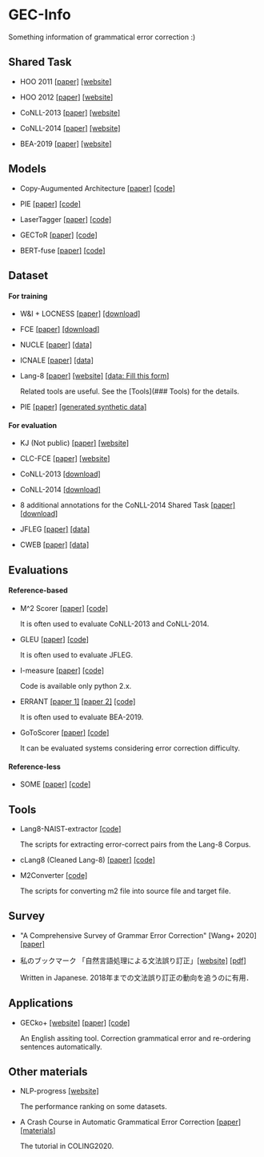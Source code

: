 # GEC-Info

Something information of grammatical error correction :)

## Shared Task

* HOO 2011 [[paper]](https://aclanthology.org/W11-2838/) [[website]](https://www.mq.edu.au/research/research-centres-groups-and-facilities/innovative-technologies/centres/centre-for-language-technology-clt/research/projects/hoo-helping-our-own/hoo-2011)

* HOO 2012 [[paper]](https://aclanthology.org/W12-2006.pdf) [[website]](https://www.mq.edu.au/research/research-centres-groups-and-facilities/innovative-technologies/centres/centre-for-language-technology-clt/research/projects/hoo-helping-our-own/hoo-2012-shared-task-on-preposition-and-determiner-error-correction)

* CoNLL-2013 [[paper]](https://aclanthology.org/W13-3601/) [[website]](https://www.comp.nus.edu.sg/~nlp/conll13st.html)

* CoNLL-2014 [[paper]](https://aclanthology.org/W14-1701/) [[website]](https://www.comp.nus.edu.sg/~nlp/conll14st.html)

* BEA-2019 [[paper]](https://aclanthology.org/W19-4406/) [[website]](https://www.cl.cam.ac.uk/research/nl/bea2019st/)

## Models

* Copy-Augumented Architecture [[paper]](https://aclanthology.org/N19-1014.pdf) [[code]](https://github.com/yuantiku/fairseq-gec)

* PIE [[paper]](https://aclanthology.org/D19-1435/) [[code]](https://github.com/awasthiabhijeet/PIE)
* LaserTagger [[paper]](https://arxiv.org/abs/1909.01187) [[code]](https://github.com/google-research/lasertagger)

* GECToR [[paper]](https://aclanthology.org/2020.bea-1.16/) [[code]](https://github.com/grammarly/gector)
* BERT-fuse [[paper]](https://aclanthology.org/2020.acl-main.391/) [[code]](https://github.com/kanekomasahiro/bert-gec)

## Dataset

#### For training

* W&I + LOCNESS [[paper]](https://www.cl.cam.ac.uk/~hy260/WI-cefr.pdf) [[download]](https://www.cl.cam.ac.uk/research/nl/bea2019st/data/wi+locness_v2.1.bea19.tar.gz)

* FCE [[paper]](https://www.aclweb.org/anthology/P11-1019) [[download]](https://www.cl.cam.ac.uk/research/nl/bea2019st/data/fce_v2.1.bea19.tar.gz)

* NUCLE [[paper]](https://www.aclweb.org/anthology/W13-1703) [[data]](https://www.comp.nus.edu.sg/~nlp/corpora.html)

* ICNALE [[paper]](http://www.lib.kobe-u.ac.jp/infolib/meta_pub/G0000003kernel_81006678) [[data]](http://language.sakura.ne.jp/icnale/)

* Lang-8 [[paper]](https://aclanthology.org/I11-1017.pdf) [[website]](https://sites.google.com/site/naistlang8corpora/) [[data: Fill this form]](https://docs.google.com/forms/d/17gZZsC_rnaACMXmPiab3kjqBEtRHPMz0UG9Dk-x_F0k/viewform?edit_requested=true)

  Related tools are useful. See the [Tools](### Tools) for the details.

* PIE [[paper]](https://aclanthology.org/D19-1435.pdf) [[generated synthetic data]](https://drive.google.com/open?id=1bl5reJ-XhPEfEaPjvO45M7w0yN-0XGOA)

#### For evaluation

* KJ (Not public) [[paper]](https://aclanthology.org/P11-1121/) [[website]](https://www.gsk.or.jp/catalog/gsk2019-a/)
* CLC-FCE [[paper]](https://aclanthology.org/P11-1019/) [[website]](https://ilexir.co.uk/datasets/index.html)
* CoNLL-2013 [[download]](https://www.comp.nus.edu.sg/~nlp/conll13st/release2.3.1.tar.gz)

* CoNLL-2014 [[download]](https://www.comp.nus.edu.sg/~nlp/conll14st/conll14st-test-data.tar.gz)

* 8 additional annotations for the CoNLL-2014 Shared Task [[paper]](https://aclanthology.org/P15-1068/) [[download]](https://aclanthology.org/attachments/P15-1068.Datasets.zip)

* JFLEG [[paper]](https://aclanthology.org/E17-2037/) [[data]](https://github.com/keisks/jfleg)

* CWEB [[paper]](https://github.com/SimonHFL/CWEB/tree/master/data) [[data]]( https://github.com/SimonHFL/CWEB)

## Evaluations

#### Reference-based

* M^2 Scorer [[paper]](https://aclanthology.org/N12-1067/) [[code]](https://github.com/nusnlp/m2scorer)

  It is often used to evaluate CoNLL-2013 and CoNLL-2014.

* GLEU [[paper]](https://aclanthology.org/P15-2097.pdf) [[code]](https://github.com/cnap/gec-ranking)

  It is often used to evaluate JFLEG.

* I-measure [[paper]](https://aclanthology.org/N15-1060/) [[code]](https://github.com/mfelice/imeasure)

  Code is available only python 2.x.

* ERRANT [[paper 1]](https://www.aclweb.org/anthology/C16-1079) [[paper 2]](https://www.aclweb.org/anthology/P17-1074) [[code]](https://github.com/chrisjbryant/errant)

  It is often used to evaluate BEA-2019.

* GoToScorer [[paper]](https://www.aclweb.org/anthology/2020.coling-main.188) [[code]](https://github.com/gotutiyan/GTS)

  It can be evaluated systems considering error correction difficulty.

#### Reference-less

* SOME [[paper]](https://aclanthology.org/2020.coling-main.573.pdf) [[code]](https://github.com/kokeman/SOME)

## Tools

* Lang8-NAIST-extractor [[code]](https://github.com/tomo-wb/Lang8-NAIST-extractor)

  The scripts for extracting error-correct pairs from the Lang-8 Corpus.

* cLang8 (Cleaned Lang-8)  [[paper]](https://arxiv.org/abs/2106.03830) [[code]](https://github.com/google-research-datasets/clang8)

* M2Converter [[code]](https://github.com/Jason3900/M2Convertor)

  The scripts for converting m2 file into source file and target file.

## Survey

* "A Comprehensive Survey of Grammar Error Correction" [Wang+ 2020] [[paper]](https://arxiv.org/abs/2005.06600)

* 私のブックマーク 「自然言語処理による文法誤り訂正」[[website]](https://www.ai-gakkai.or.jp/resource/my-bookmark/my-bookmark_vol33-no6/) [[pdf]](https://www.jstage.jst.go.jp/article/jjsai/33/6/33_893/_pdf/-char/ja)

  Written in Japanese. 2018年までの文法誤り訂正の動向を追うのに有用．

## Applications

* GECko+ [[website]](https://gecko-app.azurewebsites.net) [[paper]](https://aclanthology.org/2021.jeptalnrecital-demo.3.pdf) [[code]](https://github.com/psawa/gecko-app)

  An English assiting tool. Correction grammatical error and re-ordering sentences automatically.

## Other materials

* NLP-progress [[website]](http://nlpprogress.com/english/grammatical_error_correction.html)

  The performance ranking on some datasets.

* A Crash Course in Automatic Grammatical Error Correction [[paper]](https://www.aclweb.org/anthology/2020.coling-tutorials.6/) [[materials]](https://github.com/grammatical/coling2020-tutorial)

  The tutorial in COLING2020.
